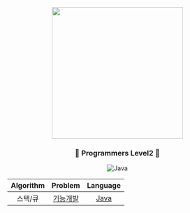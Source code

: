 <div align="center">
<img src="https://programmers.co.kr/assets/img-meta-programmers-e00862a7c9acd8ef5164f8c85b3ab0127d083ab59b3a98d7219690bd3570bf35.png" height="300">

### <center>🥈 Programmers Level2 🥈</center>

![Java](https://img.shields.io/badge/java-%23ED8B00.svg?style=for-the-badge&logo=java&logoColor=white)

| Algorithm |  Problem  |  Language  |
|:---------:|:---------:|:----------:|
| 스택/큐 | [기능개발](https://programmers.co.kr/learn/courses/30/lessons/42586) | [Java](./src/[PRGMS]42586_기능개발.java) |

</div>